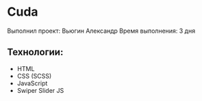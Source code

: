# Cuda
Выполнил проект: Вьюгин Александр
Время выполнения: 3 дня
## Технологии:
- HTML
- CSS (SCSS)
- JavaScript
- Swiper Slider JS
